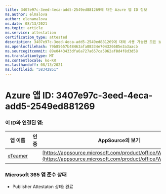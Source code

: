```yaml
---
title: 3407e97c-3eed-4eca-add5-2549ed881269에 대한 Azure 앱 ID 정보
ms.author: elmalova
author: elenamalova
ms.date: 08/13/2021
ms.topic: article
ms.service: attestation
certification_type: attested
description: 3407e97c-3eed-4eca-add5-2549ed881269에 대해 사용 가능한 모든 보안 및 규정 준수 정보입니다.
ms.openlocfilehash: 79b85657b48463afa08334e704326685e3a3aacb
ms.sourcegitcommit: 89e0443433dfa6a727a657ca5962af8d4f8d3d58
ms.translationtype: MT
ms.contentlocale: ko-KR
ms.lasthandoff: 08/13/2021
ms.locfileid: "58342851"
---
```

# <a name="azure-app-id-3407e97c-3eed-4eca-add5-2549ed881269"></a>Azure 앱 ID: 3407e97c-3eed-4eca-add5-2549ed881269


### <a name="apps-associated-with-this-id"></a>이 ID와 연결된 앱:
| **앱 이름** | **인증** | **AppSource의 보기** |
|--------------|---------------|-----------------------|
| [eTeamer](https://docs.microsoft.com/microsoft-365-app-certification/forward/WA200001621) |  | [https://appsource.microsoft.com/product/office/WA200001621](https://appsource.microsoft.com/product/office/WA200001621) |

### <a name="microsoft-365-app-compliance-status"></a>Microsoft 365 앱 준수 상태
- Publisher Attestaton 상태: 완료
